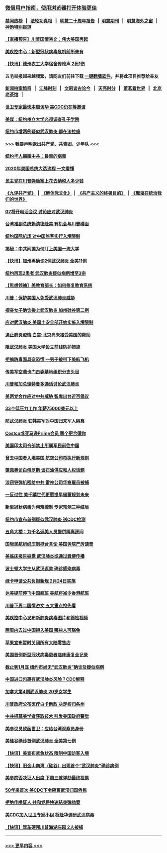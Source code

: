 ### [微信用户指南，使用浏览器打开体验更佳](https://github.com/gfw-breaker/banned-news1/blob/master/indexes/wechat-guide.md?t=0)
#### [禁闻热榜](热点新闻.md?t=0)  &nbsp;&nbsp;|&nbsp;&nbsp; [法轮功真相](https://github.com/gfw-breaker/truth/blob/master/README.md?t=0) &nbsp;&nbsp;|&nbsp;&nbsp; [明慧二十周年报告](https://github.com/gfw-breaker/mh-reports/blob/master/README.md?t=0) &nbsp;&nbsp;|&nbsp;&nbsp;[明慧期刊](https://github.com/gfw-breaker/mh-qikan) &nbsp;&nbsp;|&nbsp;&nbsp; [明慧海外之窗](https://github.com/gfw-breaker/mh-news/blob/master/README.md?t=0) &nbsp;&nbsp;|&nbsp;&nbsp; [神韵特别报道](https://github.com/gfw-breaker/mh-news/blob/master/shenyun.md?t=0)
#### [【直播预告】川普国情咨文：伟大美国再起](../pages/nsc412/n11842079.md?t=02040622) 
#### [美疾控中心：新型冠状病毒危机前所未有](../pages/nsc412/n11842406.md?t=02040622) 
#### [【快讯】德州农工大学宿舍传枪声 2死1伤](../pages/nsc412/n11842279.md?t=02040622) 
#### 五毛举报越来越频繁，请网友们前往下载 [一键翻墙软件](https://github.com/gfw-breaker/ssr-accounts)，并将此项目推荐给亲友
#### [新闻拍案惊奇](https://github.com/gfw-breaker/banned-news1/blob/master/pages/link4.md) &nbsp;&nbsp;|&nbsp;&nbsp; [江峰时刻](https://github.com/gfw-breaker/banned-news1/blob/master/pages/link4.md) &nbsp;&nbsp;|&nbsp;&nbsp; [文昭谈古论今](https://github.com/gfw-breaker/banned-news1/blob/master/pages/link4.md) &nbsp;&nbsp;|&nbsp;&nbsp; [天亮时分](https://github.com/gfw-breaker/banned-news1/blob/master/pages/link4.md) &nbsp;&nbsp;|&nbsp;&nbsp; [萧茗看世界](https://github.com/gfw-breaker/banned-news1/blob/master/pages/link4.md) &nbsp;&nbsp;|&nbsp;&nbsp; [北京老茶馆](https://github.com/gfw-breaker/banned-news1/blob/master/pages/link4.md) &nbsp;&nbsp;|&nbsp;&nbsp; 
#### [世卫专家最快本周访华 美CDC仍在等邀请](../pages/nsc412/n11842198.md?t=02040622) 
#### [美媒：纽约州立大学必须调查孔子学院](../pages/nsc412/n11840637.md?t=02040622) 
#### [纽约市增两例疑似武汉肺炎 都在法拉盛](../pages/nsc412/n11840625.md?t=02040622) 
#### [>>> 我要声明退出共产党、共青团、少年队 <<<](https://github.com/begood0513/goodnews/blob/master/quit/letter.md) 
#### [纽约华人揭露中共：最毒的病毒](../pages/nsc412/n11840631.md?t=02040622) 
#### [2020年美国总统大选流程 一文看懂](../pages/nsc412/n11842056.md?t=02040622) 
#### [民主党在川普弹劾案上花去纳税人多少钱](../pages/nsc412/n11841941.md?t=02040622) 
#### [《九评共产党》](https://github.com/begood0513/9ping.md/blob/master/README.md) &nbsp;|&nbsp; [《解体党文化》](../../../../jtdwh.md/blob/master/README.md)  &nbsp;|&nbsp; [《共产主义的终极目的》](../../../../gczydzjmd.md/blob/master/README.md) &nbsp;|&nbsp; [《魔鬼在统治我们的世界》](../../../../mgztzwmdsj.md/blob/master/README.md) 
#### [G7将开电话会议 讨论应对武汉肺炎](../pages/nsc412/n11841658.md?t=02040622) 
#### [台湾准副总统赖清德赴美 有机会与川普碰面](../pages/nsc412/n11841332.md?t=02040622) 
#### [纽约国际机场  对中国旅客实行入境限制](../pages/nsc412/n11840619.md?t=02040622) 
#### [揭秘：中共间谍为何盯上美国一流大学](../pages/nsc412/n11840270.md?t=02040622) 
#### [【快讯】加州再确诊2例武汉肺炎 全美11例](../pages/nsc412/n11840339.md?t=02040622) 
#### [纽约再现2患者 武汉肺炎疑似病例增至3宗](../pages/nsc412/n11840010.md?t=02040622) 
#### [【思想领袖】美教育部长：如何修复教育系统](../pages/nsc412/n11690865.md?t=02040622) 
#### [川普：保护美国人免受武汉肺炎威胁](../pages/nsc412/n11839718.md?t=02040622) 
#### [探亲女子确诊染上武汉肺炎 加州硅谷第二例](../pages/nsc412/n11839784.md?t=02040622) 
#### [应对武汉肺炎 美国土安全部开始实施入境限制](../pages/nsc412/n11839729.md?t=02040622) 
#### [遏止肺炎疫情 白宫:北京尚未接受美国的帮助](../pages/nsc412/n11839660.md?t=02040622) 
#### [阻武汉肺炎 美国大学设立前线防护措施](../pages/nsc412/n11839479.md?t=02040622) 
#### [拒摘防毒面具造恐慌 一男子被带下美航飞机](../pages/nsc412/n11839455.md?t=02040622) 
#### [传美军空袭也门击毙基地组织分支头目](../pages/nsc412/n11839210.md?t=02040622) 
#### [川普和加总理特鲁多通话讨论武汉肺炎](../pages/nsc412/n11839128.md?t=02040622) 
#### [美两党合作应对中共威胁 智库出台近百倡议](../pages/nsc412/n11838437.md?t=02040622) 
#### [33个低压力工作 年薪75000美元以上](../pages/nsc412/n11834441.md?t=02040622) 
#### [防武汉肺炎 驻韩美军对中国归来军人隔离](../pages/nsc412/n11838970.md?t=02040622) 
#### [Costco或亚马逊Prime会员 哪个更合适你](../pages/nsc412/n11834459.md?t=02040622) 
#### [美国印太司令部禁止所属军民前往中国](../pages/nsc412/n11838418.md?t=02040622) 
#### [曾去中国者入境美国 航空公司将执行新规则](../pages/nsc412/n11838375.md?t=02040622) 
#### [蓬佩奥访白俄罗斯 谈石油供应和人权话题](../pages/nsc412/n11838242.md?t=02040622) 
#### [涉窃导弹机密给中共 雷神公司华裔雇员被捕](../pages/nsc412/n11838129.md?t=02040622) 
#### [一反过往 美千禧世代更愿提早储蓄规划未来](../pages/nsc412/n11837601.md?t=02040622) 
#### [新型冠状病毒为何难控制 专家预测三种结局](../pages/nsc412/n11838002.md?t=02040622) 
#### [纽约市宣布首例疑似武汉肺炎 送CDC检测](../pages/nsc412/n11837852.md?t=02040622) 
#### [五角大楼：为千名返美人员提供隔离房间](../pages/nsc412/n11837831.md?t=02040622) 
#### [国际民航组织压制挺台言论 美国务院严厉谴责](../pages/nsc412/n11837791.md?t=02040622) 
#### [美临床报告披露 武汉肺炎或通过粪便传播](../pages/nsc412/n11837626.md?t=02040622) 
#### [波士顿大学生从武汉返美 确诊感染病毒](../pages/nsc412/n11837580.md?t=02040622) 
#### [绿卡申请公共负担新规 2月24日实施](../pages/nsc412/n11836634.md?t=02040622) 
#### [达美提前停飞中国航班 美航将减少香港航班](../pages/nsc412/n11837649.md?t=02040622) 
#### [川普下周二国情咨文 五大重点抢先看](../pages/nsc412/n11837512.md?t=02040622) 
#### [美疾控中心发布新肺炎病毒图片和筛检视频](../pages/nsc412/n11837491.md?t=02040622) 
#### [两周内去过中国拒入美国 哪些人可豁免](../pages/nsc412/n11837400.md?t=02040622) 
#### [苹果宣布暂时关闭所有大陆零售店](../pages/nsc412/n11837097.md?t=02040622) 
#### [美国首例新型冠状病毒患者临床康复全记录](../pages/nsc412/n11836513.md?t=02040622) 
#### [截止到1月底  纽约市尚无“武汉肺炎”确诊及疑似病例](../pages/nsc412/n11836657.md?t=02040622) 
#### [中国进口包裹有武汉肺炎风险？CDC解释](../pages/nsc412/n11836321.md?t=02040622) 
#### [加拿大第4例武汉肺炎 20岁女学生](../pages/nsc412/n11836537.md?t=02040622) 
#### [川普政府公布医疗白卡新政 决定权归各州](../pages/nsc412/n11836336.md?t=02040622) 
#### [中共招募美学者获取技术 引发美国政府警觉](../pages/nsc412/n11836277.md?t=02040622) 
#### [美参议员致函世卫：应给台湾观察员身份](../pages/nsc412/n11836183.md?t=02040622) 
#### [美硅谷确诊首例武汉肺炎 全美第七例](../pages/nsc412/n11836093.md?t=02040622) 
#### [【快讯】美宣布紧急状态 限制中国访客入境](../pages/nsc412/n11836030.md?t=02040622) 
#### [【快讯】旧金山南湾（硅谷）出现首个“武汉肺炎”确诊病例](../pages/nsc412/n11836084.md?t=02040622) 
#### [美参院否决证人出席 下周三就弹劾最终投票](../pages/nsc412/n11835900.md?t=02040622) 
#### [50年来首次 美CDC下令隔离武汉归国侨民](../pages/nsc412/n11835854.md?t=02040622) 
#### [拒绝传唤证人 共和党将快速结束弹劾案](../pages/nsc412/n11835573.md?t=02040622) 
#### [美CDC加入世卫专家小组 将赴华调研武汉病毒](../pages/nsc412/n11835584.md?t=02040622) 
#### [【快讯】驾车硬闯川普海湖庄园 2人被捕](../pages/nsc412/n11835785.md?t=02040622) 

----
#### [ >>> 更早内容 <<< ](../indexes/nsc412-earlier.md)
